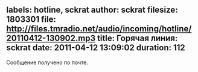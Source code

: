 labels: hotline, sckrat
author: sckrat
filesize: 1803301
file: http://files.tmradio.net/audio/incoming/hotline/20110412-130902.mp3
title: Горячая линия: sckrat
date: 2011-04-12 13:09:02
duration: 112
---
Сообщение получено по почте.
